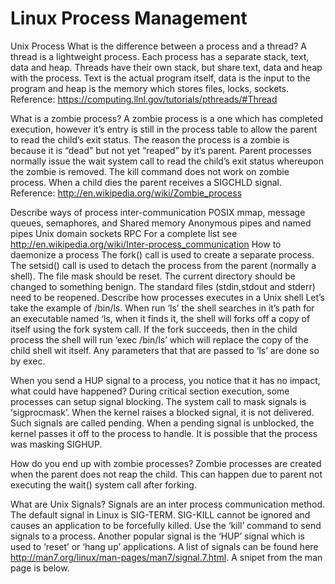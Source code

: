 # Linux Process Management

Unix Process
What is the difference between a process and a thread?
A thread is a lightweight process. Each process has a separate stack, text, data and heap. Threads have their own stack, but share text, data and heap with the process. Text is the actual program itself, data is the input to the program and heap is the memory which stores files, locks, sockets. Reference: https://computing.llnl.gov/tutorials/pthreads/#Thread

What is a zombie process?
A zombie process is a one which has completed execution, however it’s entry is still in the process table to allow the parent to read the child’s exit status. The reason the process is a zombie is because it is “dead” but not yet “reaped” by it’s parent. Parent processes normally issue the wait system call to read the child’s exit status whereupon the zombie is removed. The kill command does not work on zombie process. When a child dies the parent receives a SIGCHLD signal.
Reference: http://en.wikipedia.org/wiki/Zombie_process

Describe ways of process inter-communication
POSIX mmap, message queues, semaphores, and Shared memory
Anonymous pipes and named pipes
Unix domain sockets
RPC
For a complete list see http://en.wikipedia.org/wiki/Inter-process_communication
How to daemonize a process
The fork() call is used to create a separate process.
The setsid() call is used to detach the process from the parent (normally a shell).
The file mask should be reset.
The current directory should be changed to something benign.
The standard files (stdin,stdout and stderr) need to be reopened.
Describe how processes executes in a Unix shell
Let’s take the example of /bin/ls. When run ‘ls’ the shell searches in it’s path for an executable named ‘ls, when it finds it, the shell will forks off a copy of itself using the fork system call. If the fork succeeds, then in the child process the shell will run ‘exec /bin/ls’ which will replace the copy of the child shell wit itself. Any parameters that that are passed to ‘ls’ are done so by exec.

When you send a HUP signal to a process, you notice that it has no impact, what could have happened?
During critical section execution, some processes can setup signal blocking. The system call to mask signals is ‘sigprocmask’. When the kernel raises a blocked signal, it is not delivered. Such signals are called pending. When a pending signal is unblocked, the kernel passes it off to the process to handle. It is possible that the process was masking SIGHUP.

How do you end up with zombie processes?
Zombie processes are created when the parent does not reap the child. This can happen due to parent not executing the wait() system call after forking.

What are Unix Signals?
Signals are an inter process communication method. The default signal in Linux is SIG-TERM. SIG-KILL cannot be ignored and causes an application to be forcefully killed. Use the ‘kill’ command to send signals to a process. Another popular signal is the ‘HUP’ signal which is used to ‘reset’ or ‘hang up’ applications. A list of signals can be found here http://man7.org/linux/man-pages/man7/signal.7.html. A snipet from the man page is below.

